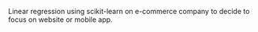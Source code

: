 Linear regression using scikit-learn on e-commerce company to decide to focus on website or mobile app.
